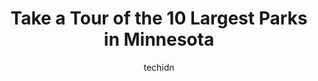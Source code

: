 ---
layout: ampstory
image: https://i0.wp.com/paketmu.com/wp-content/uploads/2023/06/minnehaha-regional-park-0-in-minnesota-1686368163.jpeg?resize=640,853
author: techidn
featured: false
description: Explore the diverse Park scene in Minnesota, home to an incredible selection of 10 establishments catering to every taste. Whether youre in search of iconic favorites or undiscovered treasu
title: Take a Tour of the 10 Largest Parks in Minnesota
cover:
   title: Take a Tour of the 10 Largest Parks in Minnesota
   subtitle: RICKPATE
   background: https://paketmu.com/wp-content/uploads/2023/06/minnehaha-regional-park-0-in-minnesota-1686368163.jpeg

pages: 
 - layout: thirds
   top: <h1>#1 Minnehaha Regional Park</h1>
   bottom: "<p>This was an adorable park with nice amenities, beautiful scenery, and a nice slice of American history.  I wish I had the time to fully explore the park, but I feel every</p>"
   background: https://paketmu.com/wp-content/uploads/2023/06/minnehaha-regional-park-1-in-minnesota-1686368164.jpeg
   backgroundblur: true
 - layout: thirds
   top: <h1>#2 Mississippi National River & Recreation Area</h1>
   bottom: "<p>I never saw anything that looked like the picture of the river going over a fall.  We did enjoy the City House however to hang out and grab a snack and a beverage.</p>"
   background: https://paketmu.com/wp-content/uploads/2023/06/minnehaha-regional-park-2-in-minnesota-1686368165.jpeg
   cta:
      link: https://paketmu.com/take-a-tour-of-the-10-largest-parks-in-minnesota/
      text: Take a Tour of the 10 Largest Parks in Minnesota
 - layout: thirds
   top: <h1>#3 Interstate State Park</h1>
   bottom: "<p>I loved hiking here.  We returned several times, enjoying the beauty and the challenges.This trail gives you plenty of opportunities to increase your exercise challenges </p>"
   background: https://paketmu.com/wp-content/uploads/2023/06/minnehaha-regional-park-3-in-minnesota-1686368165.jpeg
   cta:
      link: https://paketmu.com/take-a-tour-of-the-10-largest-parks-in-minnesota/
      text: Take a Tour of the 10 Largest Parks in Minnesota
 - layout: thirds
   top: <h1>#4 Tettegouche State Park</h1>
   bottom: "<p>5702 MN-61, Silver Bay, MN 55614, United States</p>"
   background: https://images.unsplash.com/photo-1524169358666-79f22534bc6e?ixlib=rb-4.0.3&ixid=MnwxMjA3fDB8MHxwaG90by1wYWdlfHx8fGVufDB8fHx8&auto=format&fit=crop&w=640&h=853&q=80
   cta:
      link: https://paketmu.com/take-a-tour-of-the-10-largest-parks-in-minnesota/
      text: Take a Tour of the 10 Largest Parks in Minnesota
 - layout: thirds
   top: <h1>#5 Jay Cooke State Park</h1>
   bottom: "<p>780 MN-210, Carlton, MN 55718, United States</p>"
   background: https://images.unsplash.com/photo-1536745287225-21d689278fd1?ixlib=rb-4.0.3&ixid=MnwxMjA3fDB8MHxwaG90by1wYWdlfHx8fGVufDB8fHx8&auto=format&fit=crop&w=640&h=853&q=80
   cta:
      link: https://paketmu.com/take-a-tour-of-the-10-largest-parks-in-minnesota/
      text: Take a Tour of the 10 Largest Parks in Minnesota
 - layout: thirds
   top: <h1>#6 Itasca State Park</h1>
   bottom: "<p>36750 Main Pk Dr, Park Rapids, MN 56470, United States</p>"
   background: https://images.unsplash.com/photo-1547366785-564103df7e13?ixlib=rb-4.0.3&ixid=MnwxMjA3fDB8MHxwaG90by1wYWdlfHx8fGVufDB8fHx8&auto=format&fit=crop&w=640&h=853&q=80
   cta:
      link: https://paketmu.com/take-a-tour-of-the-10-largest-parks-in-minnesota/
      text: Take a Tour of the 10 Largest Parks in Minnesota
 - layout: thirds
   top: <h1>#7 Mill Ruins Park</h1>
   bottom: "<p>102 Portland Ave S, Minneapolis, MN 55401, United States</p>"
   background: https://images.unsplash.com/photo-1496096265110-f83ad7f96608?ixlib=rb-4.0.3&ixid=MnwxMjA3fDB8MHxwaG90by1wYWdlfHx8fGVufDB8fHx8&auto=format&fit=crop&w=640&h=853&q=80
   cta:
      link: https://paketmu.com/take-a-tour-of-the-10-largest-parks-in-minnesota/
      text: Take a Tour of the 10 Largest Parks in Minnesota
 - layout: thirds
   middle: Continue reading...
   background: https://images.unsplash.com/photo-1518640467707-6811f4a6ab73?ixlib=rb-4.0.3&ixid=MnwxMjA3fDB8MHxwaG90by1wYWdlfHx8fGVufDB8fHx8&auto=format&fit=crop&w=640&h=853&q=80
   cta:
      link: https://paketmu.com/take-a-tour-of-the-10-largest-parks-in-minnesota/
      text: Take a Tour of the 10 Largest Parks in Minnesota
      
---